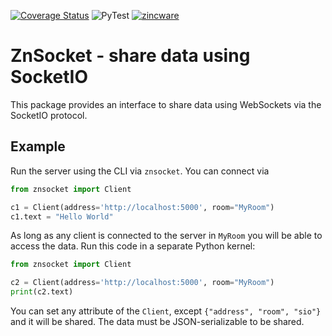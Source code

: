 [![Coverage Status](https://coveralls.io/repos/github/zincware/ZnSocket/badge.svg?branch=main)](https://coveralls.io/github/zincware/ZnSocket?branch=main)
![PyTest](https://github.com/zincware/ZnSocket/actions/workflows/pytest.yaml/badge.svg)
[![zincware](https://img.shields.io/badge/Powered%20by-zincware-darkcyan)](https://github.com/zincware)
# ZnSocket - share data using SocketIO

This package provides an interface to share data using WebSockets via the SocketIO protocol.

## Example

Run the server using the CLI via `znsocket`.
You can connect via

```python
from znsocket import Client

c1 = Client(address='http://localhost:5000', room="MyRoom")
c1.text = "Hello World"
```

As long as any client is connected to the server in `MyRoom` you will be able to access the data.
Run this code in a separate Python kernel:

```python
from znsocket import Client

c2 = Client(address='http://localhost:5000', room="MyRoom")
print(c2.text)
```

You can set any attribute of the `Client`, except `{"address", "room", "sio"}` and it will be shared.
The data must be JSON-serializable to be shared.

